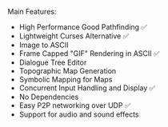 Main Features:

 - High Performance Good Pathfinding ✅
 - Lightweight Curses Alternative ✅
 - Image to ASCII
 - Frame Capped "GIF" Rendering in ASCII ✅
 - Dialogue Tree Editor
 - Topographic Map Generation
 - Symbolic Mapping for Maps
 - Concurrent Input Handling and Display ✅
 - No Dependencies
 - Easy P2P networking over UDP ✅
 - Support for audio and sound effects
